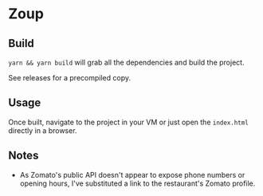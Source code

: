 # Zoup

## Build
`yarn && yarn build` will grab all the dependencies and build the project.

See releases for a precompiled copy.

## Usage
Once built, navigate to the project in your VM or just open the `index.html` directly in a browser.

## Notes
- As Zomato's public API doesn't appear to expose phone numbers or opening hours, I've substituted a link to the restaurant's Zomato profile.